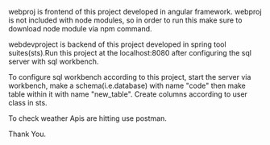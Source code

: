 webproj is frontend of this project developed in angular framework. webproj is not included with node modules, so in order to run this make sure to download node module via npm command.



webdevproject is backend of this project developed in spring tool suites(sts).Run this project at the localhost:8080 after configuring the sql server with sql workbench.



To configure sql workbench according to this project, start the server via workbench, make a schema(i.e.database) with name "code" then make table within it with name "new_table". Create columns according to user class in sts.



To check weather Apis are hitting use postman.


Thank You.
